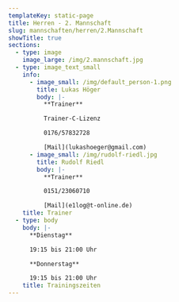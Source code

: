```yaml
---
templateKey: static-page
title: Herren - 2. Mannschaft
slug: mannschaften/herren/2.Mannschaft
showTitle: true
sections:
  - type: image
    image_large: /img/2.mannschaft.jpg
  - type: image_text_small
    info:
      - image_small: /img/default_person-1.png
        title: Lukas Höger
        body: |-
          **Trainer**

          Trainer-C-Lizenz

          0176/57832728

          [Mail](lukashoeger@gmail.com)
      - image_small: /img/rudolf-riedl.jpg
        title: Rudolf Riedl
        body: |-
          **Trainer**

          0151/23060710

          [Mail](e1log@t-online.de)
    title: Trainer
  - type: body
    body: |-
      **Dienstag**

      19:15 bis 21:00 Uhr

      **Donnerstag**

      19:15 bis 21:00 Uhr
    title: Trainingszeiten
---
```


